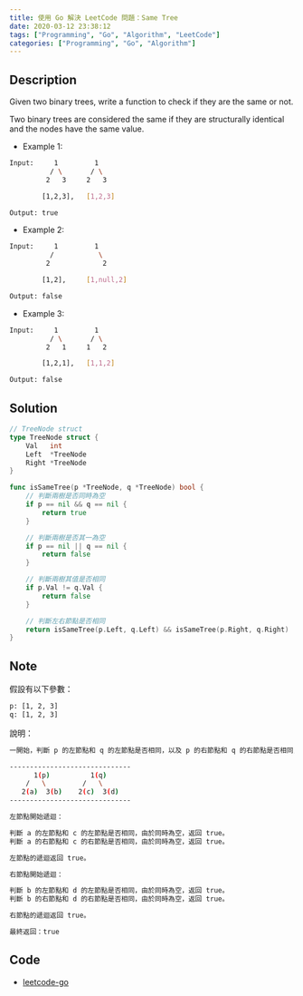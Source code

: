 ```yaml
---
title: 使用 Go 解決 LeetCode 問題：Same Tree
date: 2020-03-12 23:38:12
tags: ["Programming", "Go", "Algorithm", "LeetCode"]
categories: ["Programming", "Go", "Algorithm"]
---
```


## Description

Given two binary trees, write a function to check if they are the same or not.

Two binary trees are considered the same if they are structurally identical and the nodes have the same value.

- Example 1:

```BASH
Input:     1         1
          / \       / \
         2   3     2   3

        [1,2,3],   [1,2,3]

Output: true
```

- Example 2:

```BASH
Input:     1         1
          /           \
         2             2

        [1,2],     [1,null,2]

Output: false
```

- Example 3:

```BASH
Input:     1         1
          / \       / \
         2   1     1   2

        [1,2,1],   [1,1,2]

Output: false
```

## Solution

```GO
// TreeNode struct
type TreeNode struct {
	Val   int
	Left  *TreeNode
	Right *TreeNode
}

func isSameTree(p *TreeNode, q *TreeNode) bool {
	// 判斷兩樹是否同時為空
	if p == nil && q == nil {
		return true
	}

	// 判斷兩樹是否其一為空
	if p == nil || q == nil {
		return false
	}

	// 判斷兩樹其值是否相同
	if p.Val != q.Val {
		return false
	}

	// 判斷左右節點是否相同
	return isSameTree(p.Left, q.Left) && isSameTree(p.Right, q.Right)
}
```

## Note

假設有以下參數：

```BASH
p: [1, 2, 3]
q: [1, 2, 3]
```

說明：

```BASH
一開始，判斷 p 的左節點和 q 的左節點是否相同，以及 p 的右節點和 q 的右節點是否相同，等待返回。

------------------------------
      1(p)          1(q)
    /   \         /   \
   2(a)  3(b)    2(c)  3(d)
------------------------------

左節點開始遞迴：

判斷 a 的左節點和 c 的左節點是否相同，由於同時為空，返回 true。
判斷 a 的右節點和 c 的右節點是否相同，由於同時為空，返回 true。

左節點的遞迴返回 true。

右節點開始遞迴：

判斷 b 的左節點和 d 的左節點是否相同，由於同時為空，返回 true。
判斷 b 的右節點和 d 的右節點是否相同，由於同時為空，返回 true。

右節點的遞迴返回 true。

最終返回：true
```

## Code

- [leetcode-go](https://github.com/memochou1993/leetcode-go)
